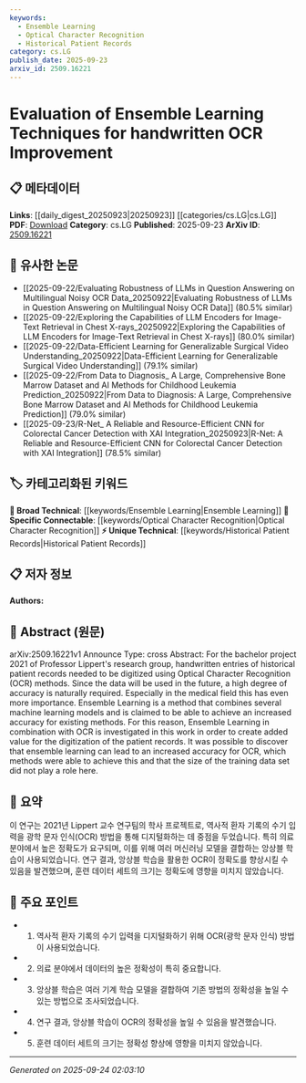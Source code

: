 ```yaml
---
keywords:
  - Ensemble Learning
  - Optical Character Recognition
  - Historical Patient Records
category: cs.LG
publish_date: 2025-09-23
arxiv_id: 2509.16221
---
```


<!-- KEYWORD_LINKING_METADATA:
{
  "processed_timestamp": "2025-09-24T02:03:10.405276",
  "vocabulary_version": "1.0",
  "selected_keywords": [
    "Ensemble Learning",
    "Optical Character Recognition",
    "Historical Patient Records"
  ],
  "rejected_keywords": [],
  "similarity_scores": {
    "Ensemble Learning": 0.78,
    "Optical Character Recognition": 0.82,
    "Historical Patient Records": 0.75
  },
  "extraction_method": "AI_prompt_based",
  "budget_applied": true,
  "candidates_json": {
    "candidates": [
      {
        "surface": "Ensemble Learning",
        "canonical": "Ensemble Learning",
        "aliases": [
          "Ensemble Methods"
        ],
        "category": "broad_technical",
        "rationale": "Ensemble Learning is a key technique explored in the paper for improving OCR accuracy, linking to broader machine learning discussions.",
        "novelty_score": 0.55,
        "connectivity_score": 0.85,
        "specificity_score": 0.7,
        "link_intent_score": 0.78
      },
      {
        "surface": "Optical Character Recognition",
        "canonical": "Optical Character Recognition",
        "aliases": [
          "OCR"
        ],
        "category": "specific_connectable",
        "rationale": "OCR is the primary application domain in this study, essential for linking to related digitization and text recognition research.",
        "novelty_score": 0.4,
        "connectivity_score": 0.88,
        "specificity_score": 0.8,
        "link_intent_score": 0.82
      },
      {
        "surface": "historical patient records",
        "canonical": "Historical Patient Records",
        "aliases": [],
        "category": "unique_technical",
        "rationale": "This specific dataset context is crucial for understanding the application of OCR in medical data digitization.",
        "novelty_score": 0.7,
        "connectivity_score": 0.6,
        "specificity_score": 0.85,
        "link_intent_score": 0.75
      }
    ],
    "ban_list_suggestions": [
      "method",
      "accuracy",
      "data set"
    ]
  },
  "decisions": [
    {
      "candidate_surface": "Ensemble Learning",
      "resolved_canonical": "Ensemble Learning",
      "decision": "linked",
      "scores": {
        "novelty": 0.55,
        "connectivity": 0.85,
        "specificity": 0.7,
        "link_intent": 0.78
      }
    },
    {
      "candidate_surface": "Optical Character Recognition",
      "resolved_canonical": "Optical Character Recognition",
      "decision": "linked",
      "scores": {
        "novelty": 0.4,
        "connectivity": 0.88,
        "specificity": 0.8,
        "link_intent": 0.82
      }
    },
    {
      "candidate_surface": "historical patient records",
      "resolved_canonical": "Historical Patient Records",
      "decision": "linked",
      "scores": {
        "novelty": 0.7,
        "connectivity": 0.6,
        "specificity": 0.85,
        "link_intent": 0.75
      }
    }
  ]
}
-->

# Evaluation of Ensemble Learning Techniques for handwritten OCR Improvement

## 📋 메타데이터

**Links**: [[daily_digest_20250923|20250923]] [[categories/cs.LG|cs.LG]]
**PDF**: [Download](https://arxiv.org/pdf/2509.16221.pdf)
**Category**: cs.LG
**Published**: 2025-09-23
**ArXiv ID**: [2509.16221](https://arxiv.org/abs/2509.16221)

## 🔗 유사한 논문
- [[2025-09-22/Evaluating Robustness of LLMs in Question Answering on Multilingual Noisy OCR Data_20250922|Evaluating Robustness of LLMs in Question Answering on Multilingual Noisy OCR Data]] (80.5% similar)
- [[2025-09-22/Exploring the Capabilities of LLM Encoders for Image-Text Retrieval in Chest X-rays_20250922|Exploring the Capabilities of LLM Encoders for Image-Text Retrieval in Chest X-rays]] (80.0% similar)
- [[2025-09-22/Data-Efficient Learning for Generalizable Surgical Video Understanding_20250922|Data-Efficient Learning for Generalizable Surgical Video Understanding]] (79.1% similar)
- [[2025-09-22/From Data to Diagnosis_ A Large, Comprehensive Bone Marrow Dataset and AI Methods for Childhood Leukemia Prediction_20250922|From Data to Diagnosis: A Large, Comprehensive Bone Marrow Dataset and AI Methods for Childhood Leukemia Prediction]] (79.0% similar)
- [[2025-09-23/R-Net_ A Reliable and Resource-Efficient CNN for Colorectal Cancer Detection with XAI Integration_20250923|R-Net: A Reliable and Resource-Efficient CNN for Colorectal Cancer Detection with XAI Integration]] (78.5% similar)

## 🏷️ 카테고리화된 키워드
**🧠 Broad Technical**: [[keywords/Ensemble Learning|Ensemble Learning]]
**🔗 Specific Connectable**: [[keywords/Optical Character Recognition|Optical Character Recognition]]
**⚡ Unique Technical**: [[keywords/Historical Patient Records|Historical Patient Records]]

## 📋 저자 정보

**Authors:** 

## 📄 Abstract (원문)

arXiv:2509.16221v1 Announce Type: cross 
Abstract: For the bachelor project 2021 of Professor Lippert's research group, handwritten entries of historical patient records needed to be digitized using Optical Character Recognition (OCR) methods. Since the data will be used in the future, a high degree of accuracy is naturally required. Especially in the medical field this has even more importance. Ensemble Learning is a method that combines several machine learning models and is claimed to be able to achieve an increased accuracy for existing methods. For this reason, Ensemble Learning in combination with OCR is investigated in this work in order to create added value for the digitization of the patient records. It was possible to discover that ensemble learning can lead to an increased accuracy for OCR, which methods were able to achieve this and that the size of the training data set did not play a role here.

## 📝 요약

이 연구는 2021년 Lippert 교수 연구팀의 학사 프로젝트로, 역사적 환자 기록의 수기 입력을 광학 문자 인식(OCR) 방법을 통해 디지털화하는 데 중점을 두었습니다. 특히 의료 분야에서 높은 정확도가 요구되며, 이를 위해 여러 머신러닝 모델을 결합하는 앙상블 학습이 사용되었습니다. 연구 결과, 앙상블 학습을 활용한 OCR이 정확도를 향상시킬 수 있음을 발견했으며, 훈련 데이터 세트의 크기는 정확도에 영향을 미치지 않았습니다.

## 🎯 주요 포인트

- 1. 역사적 환자 기록의 수기 입력을 디지털화하기 위해 OCR(광학 문자 인식) 방법이 사용되었습니다.
- 2. 의료 분야에서 데이터의 높은 정확성이 특히 중요합니다.
- 3. 앙상블 학습은 여러 기계 학습 모델을 결합하여 기존 방법의 정확성을 높일 수 있는 방법으로 조사되었습니다.
- 4. 연구 결과, 앙상블 학습이 OCR의 정확성을 높일 수 있음을 발견했습니다.
- 5. 훈련 데이터 세트의 크기는 정확성 향상에 영향을 미치지 않았습니다.


---

*Generated on 2025-09-24 02:03:10*